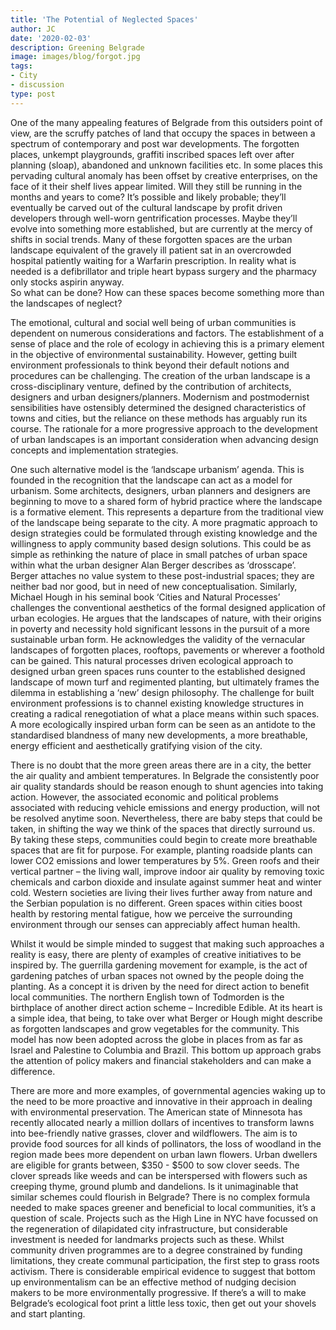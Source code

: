 ```yaml
---
title: 'The Potential of Neglected Spaces'
author: JC
date: '2020-02-03'
description: Greening Belgrade
image: images/blog/forgot.jpg
tags:
- City
- discussion
type: post
---
```


One of the many appealing features of Belgrade from this outsiders point of view, are the scruffy patches of land that occupy the spaces in between a spectrum of contemporary and post war developments. The forgotten places, unkempt playgrounds, graffiti inscribed spaces left over after planning (sloap), abandoned and unknown facilities etc. In some places this pervading cultural anomaly has been offset by creative enterprises, on the face of it their shelf lives appear limited. Will they still be running in the months and years to come? It’s possible and likely probable; they’ll eventually be carved out of the cultural landscape by profit driven developers through well-worn gentrification processes. Maybe they’ll evolve into something more established, but are currently at the mercy of shifts in social trends. 
Many of these forgotten spaces are the urban landscape equivalent of the gravely ill patient sat in an overcrowded hospital patiently waiting for a Warfarin prescription. In reality what is needed is a defibrillator and triple heart bypass surgery and the pharmacy only stocks aspirin anyway.  
So what can be done? How can these spaces become something more than the landscapes of neglect?

The emotional, cultural and social well being of urban communities is dependent on numerous considerations and factors. The establishment of a sense of place and the role of ecology in achieving this is a primary element in the objective of environmental sustainability. However, getting built environment professionals to think beyond their default notions and procedures can be challenging.
The creation of the urban landscape is a cross-disciplinary venture, defined by the contribution of architects, designers and urban designers/planners. Modernism and postmodernist sensibilities have ostensibly determined the designed characteristics of towns and cities, but the reliance on these methods has arguably run its course. The rationale for a more progressive approach to the development of urban landscapes is an important consideration when advancing design concepts and implementation strategies. 

One such alternative model is the ‘landscape urbanism’ agenda. This is founded in the recognition that the landscape can act as a model for urbanism. Some architects, designers, urban planners and designers are beginning to move to a shared form of hybrid practice where the landscape is a formative element. This represents a departure from the traditional view of the landscape being separate to the city. A more pragmatic approach to design strategies could be formulated through existing knowledge and the willingness to apply community based design solutions. This could be as simple as rethinking the nature of place in small patches of urban space within what the urban designer Alan Berger describes as ‘drosscape’. Berger attaches no value system to these post-industrial spaces; they are neither bad nor good, but in need of new conceptualisation. Similarly, Michael Hough in his seminal book ‘Cities and Natural Processes’ challenges the conventional aesthetics of the formal designed application of urban ecologies. He argues that the landscapes of nature, with their origins in poverty and necessity hold significant lessons in the pursuit of a more sustainable urban form. He acknowledges the validity of the vernacular landscapes of forgotten places, rooftops, pavements or wherever a foothold can be gained. This natural processes driven ecological approach to designed urban green spaces runs counter to the established designed landscape of mown turf and regimented planting, but ultimately frames the dilemma in establishing a ‘new’ design philosophy. The challenge for built environment professions is to channel existing knowledge structures in creating a radical renegotiation of what a place means within such spaces. A more ecologically inspired urban form can be seen as an antidote to the standardised blandness of many new developments, a more breathable, energy efficient and aesthetically gratifying vision of the city. 

There is no doubt that the more green areas there are in a city, the better the air quality and ambient temperatures. In Belgrade the consistently poor air quality standards should be reason enough to shunt agencies into taking action. However, the associated economic and political problems associated with reducing vehicle emissions and energy production, will not be resolved anytime soon. Nevertheless, there are baby steps that could be taken, in shifting the way we think of the spaces that directly surround us. By taking these steps, communities could begin to create more breathable spaces that are fit for purpose. For example, planting roadside plants can lower CO2 emissions and lower temperatures by 5%. Green roofs and their vertical partner – the living wall, improve indoor air quality by removing toxic chemicals and carbon dioxide and insulate against summer heat and winter cold. Western societies are living their lives further away from nature and the Serbian population is no different. Green spaces within cities boost health by restoring mental fatigue, how we perceive the surrounding environment through our senses can appreciably affect human health.

Whilst it would be simple minded to suggest that making such approaches a reality is easy, there are plenty of examples of creative initiatives to be inspired by. The guerrilla gardening movement for example, is the act of gardening patches of urban spaces not owned by the people doing the planting. As a concept it is driven by the need for direct action to benefit local communities. The northern English town of Todmorden is the birthplace of another direct action scheme – Incredible Edible. At its heart is a simple idea, that being, to take over what Berger or Hough might describe as forgotten landscapes and grow vegetables for the community. This model has now been adopted across the globe in places from as far as Israel and Palestine to Columbia and Brazil. This bottom up approach grabs the attention of policy makers and financial stakeholders and can make a difference. 

There are more and more examples, of governmental agencies waking up to the need to be more proactive and innovative in their approach in dealing with environmental preservation. The American state of Minnesota has recently allocated nearly a million dollars of incentives to transform lawns into bee-friendly native grasses, clover and wildflowers. The aim is to provide food sources for all kinds of pollinators, the loss of woodland in the region made bees more dependent on urban lawn flowers. Urban dwellers are eligible for grants between, $350 - $500 to sow clover seeds. The clover spreads like weeds and can be interspersed with flowers such as creeping thyme, ground plumb and dandelions. Is it unimaginable that similar schemes could flourish in Belgrade?
There is no complex formula needed to make spaces greener and beneficial to local communities, it’s a question of scale. Projects such as the High Line in NYC have focussed on the regeneration of dilapidated city infrastructure, but considerable investment is needed for landmarks projects such as these. Whilst community driven programmes are to a degree constrained by funding limitations, they create communal participation, the first step to grass roots activism. There is considerable empirical evidence to suggest that bottom up environmentalism can be an effective method of nudging decision makers to be more environmentally progressive. If there’s a will to make Belgrade’s ecological foot print a little less toxic, then get out your shovels and start planting.
 
